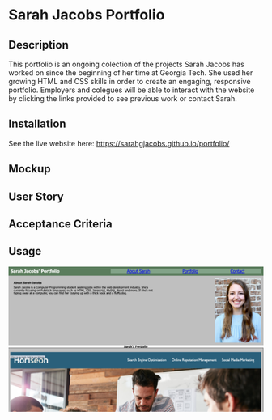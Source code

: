 # Sarah Jacobs Portfolio

## Description

This portfolio is an ongoing colection of the projects Sarah Jacobs has worked on since the beginning of her time at Georgia Tech. She used her growing HTML and CSS skills in order to create an engaging, responsive portfolio. Employers and colegues will be able to interact with the website by clicking the links provided to see previous work or contact Sarah. 

## Installation

See the live website here: https://sarahgjacobs.github.io/portfolio/

## Mockup

## User Story

## Acceptance Criteria

## Usage

![Screenshot of Portfolio Website](./assets/images/Screen%20Shot%202022-11-05%20at%201.09.11%20PM.png "Sarah Jacobs Portfolio")
